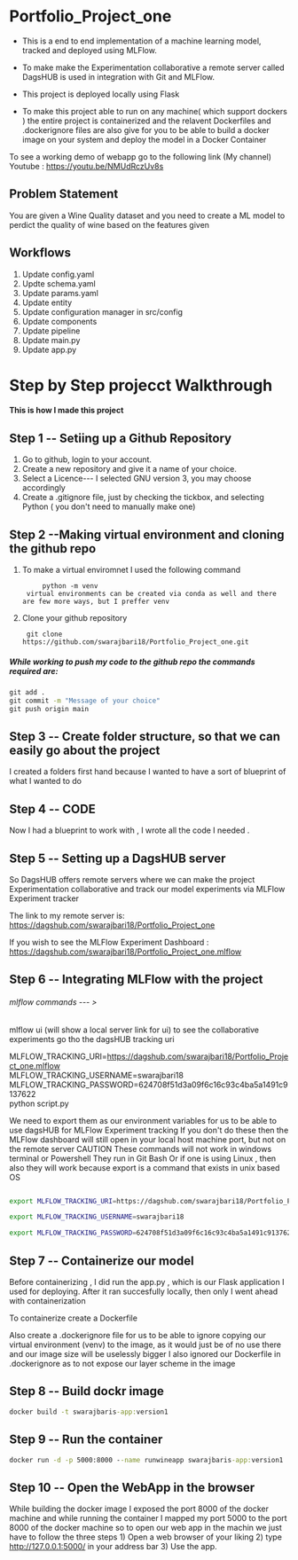 # Portfolio_Project_one
* This is a end to end implementation of a machine learning model, tracked and deployed using MLFlow.

* To make make the Experimentation collaborative a remote server called DagsHUB is used in integration with
  Git and MLFlow.

* This project is deployed locally using Flask

* To make this project able to run on any machine( which support dockers ) the entire project is containerized and the relavent 
  Dockerfiles and .dockerignore files are also give for you to be able to build a docker image on your system and deploy the model in 
  a Docker Container


To see a working demo of webapp go to the following link (My channel)
Youtube : 
            https://youtu.be/NMUdRczUv8s
## Problem Statement

You are given a Wine Quality dataset and you need to create a ML model to perdict the quality of 
wine based on the features given


## Workflows

1. Update config.yaml
2. Updte schema.yaml
3. Update params.yaml
4. Update entity
5. Update configuration manager in src/config
6. Update components
7. Update pipeline
8. Update main.py
9. Update app.py

# Step by Step projecct Walkthrough
#### This is how I made this project

## Step 1 -- Setiing up a Github Repository
 
1. Go to github, login to your account.
2. Create a new repository and give it a name of your choice.
3. Select a Licence--- I selected GNU version 3, you may choose accordingly
4. Create a .gitignore file, just by checking the tickbox, and selecting Python  ( you don't need to manually make one)

## Step 2 --Making virtual environment and cloning the github repo
1. To make a virtual enviromnet I used the following command

            python -m venv
        virtual environments can be created via conda as well and there are few more ways, but I preffer venv

2. Clone your github repository
         
        git clone https://github.com/swarajbari18/Portfolio_Project_one.git

##### While working to push my code to the github repo the commands required are:

```cmd
git add .
git commit -m "Message of your choice"
git push origin main
```
## Step 3 -- Create folder structure, so that we can easily go about the project

I created a folders first hand because I wanted to have a sort of blueprint of what I wanted to do

## Step 4 -- CODE

Now I had a blueprint to work with , I wrote all the code I needed .

## Step 5 -- Setting up a DagsHUB server

So DagsHUB offers remote servers where we can make the project Experimentation collaborative and 
track our model experiments via MLFlow Experiment tracker

The link to my remote server is: https://dagshub.com/swarajbari18/Portfolio_Project_one

If you wish to see the MLFlow Experiment Dashboard : https://dagshub.com/swarajbari18/Portfolio_Project_one.mlflow


## Step 6 -- Integrating MLFlow with the project

###### mlflow commands   --- > 
mlflow ui (will show a local server link for ui)
to see the collaborative experiments go tho the dagsHUB tracking uri


MLFLOW_TRACKING_URI=https://dagshub.com/swarajbari18/Portfolio_Project_one.mlflow \
MLFLOW_TRACKING_USERNAME=swarajbari18 \
MLFLOW_TRACKING_PASSWORD=624708f51d3a09f6c16c93c4ba5a1491c9137622 \
python script.py


We need to export them as our environment variables for us to be able to use dagsHUB for MLFlow Experiment tracking
If you don't do these then the MLFlow dashboard will still open in your local host machine port, but not on the remote server
CAUTION
These commands will not work in windows terminal or Powershell
They run in Git Bash
Or if one is using Linux , then also they will work because export is a command that exists in unix based OS

```bash

export MLFLOW_TRACKING_URI=https://dagshub.com/swarajbari18/Portfolio_Project_one.mlflow 

export MLFLOW_TRACKING_USERNAME=swarajbari18

export MLFLOW_TRACKING_PASSWORD=624708f51d3a09f6c16c93c4ba5a1491c9137622

```

## Step 7 -- Containerize our model

Before containerizing , I did run the app.py , which is our 
Flask application I used for deploying. After it ran succesfully locally, then only I went ahead with containerization

To containerize create a Dockerfile

Also create a .dockerignore file for us to be able to ignore copying our virtual environment (venv) to the image,
as it would just be of no use there and our image size will be uselessly bigger
I also ignored our Dockerfile in .dockerignore as to not expose our layer scheme in the image

## Step 8 -- Build dockr image
```cmd
docker build -t swarajbaris-app:version1
```

## Step 9 -- Run the container
```cmd
docker run -d -p 5000:8000 --name runwineapp swarajbaris-app:version1
```

## Step 10 -- Open the WebApp in the browser

While building the docker image I exposed the port 8000 of the docker machine
and while running the container I mapped my port 5000 to the port 8000 of the docker machine
so to open our web app in the machin we just have to follow the three steps
        1) Open a web browser of your liking
        2) type 
                http://127.0.0.1:5000/
                in your address bar
        3) Use the app.

